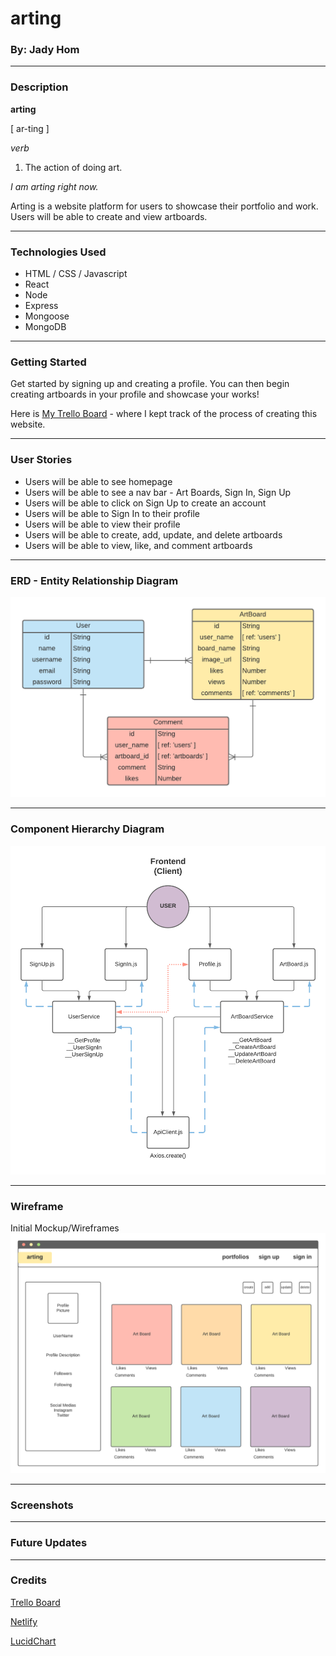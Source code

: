 # arting

### By: Jady Hom
***

### Description
**arting**

[ ar-ting ]

*verb*

1. The action of doing art.

*I am arting right now.*

Arting is a website platform for users to showcase their portfolio and work. Users will be able to create and view artboards. 

***

### Technologies Used
* HTML / CSS / Javascript
* React
* Node
* Express
* Mongoose
* MongoDB
***

### Getting Started

Get started by signing up and creating a profile. You can then begin creating artboards in your profile and showcase your works!

Here is [My Trello Board](https://trello.com/b/snLYqikj) - where I kept track of the process of creating this website.
***

### User Stories
* Users will be able to see homepage
* Users will be able to see a nav bar - Art Boards, Sign In, Sign Up
* Users will be able to click on Sign Up to create an account
* Users will be able to Sign In to their profile
* Users will be able to view their profile
* Users will be able to create, add, update, and delete artboards
* Users will be able to view, like, and comment artboards
***

### ERD - Entity Relationship Diagram
![ERD](assets/arting_ERD.png)
***

### Component Hierarchy Diagram
![Component Hierarchy Diagram](assets/arting_ComponentHierarchy.png)
***

### Wireframe
Initial Mockup/Wireframes
![Initial Wireframe](assets/wireframe_arting.png)
***

### Screenshots

***

### Future Updates
<!--
- [ ] future updates here
- [ ] future updates here
- [ ] future updates here
- [ ] future updates here 
-->
***

### Credits
[Trello Board](trello.com)

[Netlify](https://www.netlify.com/)

[LucidChart](https://www.lucidchart.com/)
